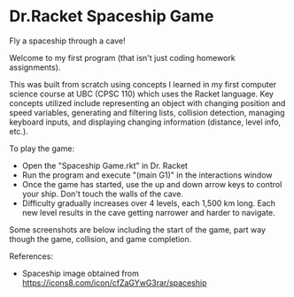 # Dr.Racket Spaceship Game
Fly a spaceship through a cave!

Welcome to my first program (that isn't just coding homework assignments).

This was built from scratch using concepts I learned in my first computer science course at UBC (CPSC 110) which uses the Racket language. 
Key concepts utilized include representing an object with changing position and speed variables, generating and filtering lists, collision detection, managing keyboard inputs, and displaying changing information (distance, level info, etc.).

To play the game:
- Open the "Spaceship Game.rkt" in Dr. Racket
- Run the program and execute "(main G1)" in the interactions window
- Once the game has started, use the up and down arrow keys to control your ship. Don't touch the walls of the cave.
- Difficulty gradually increases over 4 levels, each 1,500 km long. Each new level results in the cave getting narrower and harder to navigate.

Some screenshots are below including the start of the game, part way though the game, collision, and game completion.

References:
- Spaceship image obtained from https://icons8.com/icon/cfZaGYwG3rar/spaceship
